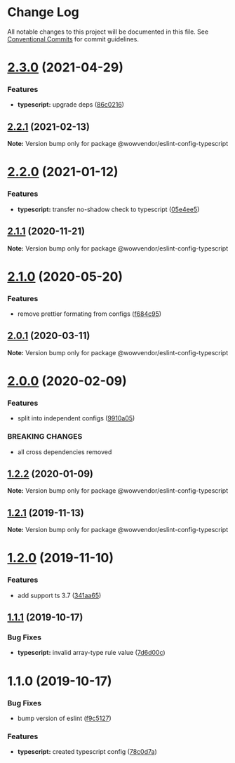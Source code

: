 # Change Log

All notable changes to this project will be documented in this file.
See [Conventional Commits](https://conventionalcommits.org) for commit guidelines.

# [2.3.0](https://github.com/wowvendor/eslint-configs/compare/@wowvendor/eslint-config-typescript@2.2.1...@wowvendor/eslint-config-typescript@2.3.0) (2021-04-29)


### Features

* **typescript:** upgrade deps ([86c0216](https://github.com/wowvendor/eslint-configs/commit/86c0216f9d28cf4522a019abd1165f3860dbb03b))





## [2.2.1](https://github.com/wowvendor/eslint-configs/compare/@wowvendor/eslint-config-typescript@2.2.0...@wowvendor/eslint-config-typescript@2.2.1) (2021-02-13)

**Note:** Version bump only for package @wowvendor/eslint-config-typescript





# [2.2.0](https://github.com/wowvendor/eslint-configs/compare/@wowvendor/eslint-config-typescript@2.1.1...@wowvendor/eslint-config-typescript@2.2.0) (2021-01-12)


### Features

* **typescript:** transfer no-shadow check to typescript ([05e4ee5](https://github.com/wowvendor/eslint-configs/commit/05e4ee51b15d3462ffea05c6bd539931ae58079e))





## [2.1.1](https://github.com/wowvendor/eslint-configs/compare/@wowvendor/eslint-config-typescript@2.1.0...@wowvendor/eslint-config-typescript@2.1.1) (2020-11-21)

**Note:** Version bump only for package @wowvendor/eslint-config-typescript





# [2.1.0](https://github.com/wowvendor/eslint-configs/compare/@wowvendor/eslint-config-typescript@2.0.1...@wowvendor/eslint-config-typescript@2.1.0) (2020-05-20)


### Features

* remove prettier formating from configs ([f684c95](https://github.com/wowvendor/eslint-configs/commit/f684c954409cdf67a3022fff9ab37b4a34ccf284))





## [2.0.1](https://github.com/wowvendor/eslint-configs/compare/@wowvendor/eslint-config-typescript@2.0.0...@wowvendor/eslint-config-typescript@2.0.1) (2020-03-11)

**Note:** Version bump only for package @wowvendor/eslint-config-typescript

# [2.0.0](https://github.com/wowvendor/eslint-configs/compare/@wowvendor/eslint-config-typescript@1.2.2...@wowvendor/eslint-config-typescript@2.0.0) (2020-02-09)

### Features

- split into independent configs ([9910a05](https://github.com/wowvendor/eslint-configs/commit/9910a05010983ccc2d07bae849f4766623cf6505))

### BREAKING CHANGES

- all cross dependencies removed

## [1.2.2](https://github.com/wowvendor/eslint-configs/compare/@wowvendor/eslint-config-typescript@1.2.1...@wowvendor/eslint-config-typescript@1.2.2) (2020-01-09)

**Note:** Version bump only for package @wowvendor/eslint-config-typescript

## [1.2.1](https://github.com/wowvendor/eslint-configs/compare/@wowvendor/eslint-config-typescript@1.2.0...@wowvendor/eslint-config-typescript@1.2.1) (2019-11-13)

**Note:** Version bump only for package @wowvendor/eslint-config-typescript

# [1.2.0](https://github.com/wowvendor/eslint-configs/compare/@wowvendor/eslint-config-typescript@1.1.1...@wowvendor/eslint-config-typescript@1.2.0) (2019-11-10)

### Features

- add support ts 3.7 ([341aa65](https://github.com/wowvendor/eslint-configs/commit/341aa65ebbe06846d1f8606bc523a97623b14b50))

## [1.1.1](https://github.com/wowvendor/eslint-configs/compare/@wowvendor/eslint-config-typescript@1.1.0...@wowvendor/eslint-config-typescript@1.1.1) (2019-10-17)

### Bug Fixes

- **typescript:** invalid array-type rule value ([7d6d00c](https://github.com/wowvendor/eslint-configs/commit/7d6d00c5b1ac947c69f1fb790e21a71a36c1c884))

# 1.1.0 (2019-10-17)

### Bug Fixes

- bump version of eslint ([f9c5127](https://github.com/wowvendor/eslint-configs/commit/f9c5127a3987420319d78d7c63a30270f4f5c10a))

### Features

- **typescript:** created typescript config ([78c0d7a](https://github.com/wowvendor/eslint-configs/commit/78c0d7ab7413768c42c8cbd43e9d1bb8be499ccd))
